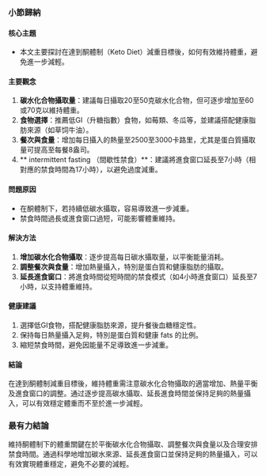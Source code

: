 ### 小節歸納

#### 核心主題  
- 本文主要探討在達到酮體制（Keto Diet）減重目標後，如何有效維持體重，避免進一步減輕。

#### 主要觀念  
1. **碳水化合物攝取量**：建議每日攝取20至50克碳水化合物，但可逐步增加至60或70克以維持體重。  
2. **食物選擇**：推薦低GI（升糖指數）食物，如莓類、冬瓜等，並建議搭配健康脂肪來源（如草饲牛油）。  
3. **餐次與食量**：增加每日攝入的熱量至2500至3000卡路里，尤其是蛋白質攝取量可提高至每餐8盎司。  
4. ** intermittent fasting （間歇性禁食）**：建議將進食窗口延長至7小時（相對應的禁食時間為17小時），以避免過度減重。  

#### 問題原因  
- 在酮體制下，若持續低碳水攝取，容易導致進一步減重。  
- 禁食時間過長或進食窗口過短，可能影響體重維持。  

#### 解決方法  
1. **增加碳水化合物攝取**：逐步提高每日碳水攝取量，以平衡能量消耗。  
2. **調整餐次與食量**：增加熱量攝入，特別是蛋白質和健康脂肪的攝取。  
3. **延長進食窗口**：將進食時間從短時間的禁食模式（如4小時進食窗口）延長至7小時，以支持體重維持。  

#### 健康建議  
1. 選擇低GI食物，搭配健康脂肪來源，提升餐後血糖穩定性。  
2. 保持每日熱量攝入足夠，特別是蛋白質和健康 fats 的比例。  
3. 縮短禁食時間，避免因能量不足導致進一步減重。  

#### 結論  
在達到酮體制減重目標後，維持體重需注意碳水化合物攝取的適當增加、熱量平衡及進食窗口的調整。通过逐步提高碳水攝取、延長進食時間並保持足夠的熱量攝入，可以有效穩定體重而不至於進一步減輕。

### 最有力結論  
維持酮體制下的體重關鍵在於平衡碳水化合物攝取、調整餐次與食量以及合理安排禁食時間。通過科學地增加碳水來源、延長進食窗口並保持足夠的熱量攝入，可以有效實現體重穩定，避免不必要的減輕。
